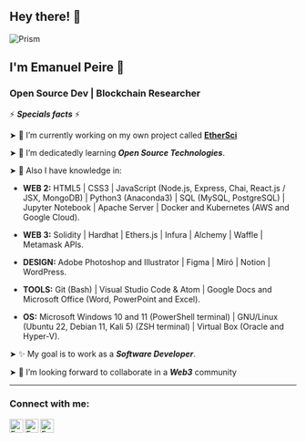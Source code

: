 ## Hey there! 👋

![Prism](https://user-images.githubusercontent.com/63935846/193309296-45cdd09d-e301-456c-8141-45f2761c894e.png)

## I'm Emanuel Peire 🧑
### Open Source Dev | Blockchain Researcher

⚡ ***Specials facts*** ⚡

➤ 🔭 I’m currently working on my own project called <a href="https://linktr.ee/EtherSci">**EtherSci**</a>

➤ 🌱 I’m dedicatedly learning ***Open Source Technologies***.

➤ 🧠 Also I have knowledge in:

- **WEB 2:** HTML5 | CSS3 | JavaScript (Node.js, Express, Chai, React.js / JSX, MongoDB) | Python3 (Anaconda3) | SQL (MySQL, PostgreSQL) | Jupyter Notebook | Apache Server | Docker and Kubernetes (AWS and Google Cloud).

- **WEB 3:** Solidity | Hardhat | Ethers.js | Infura | Alchemy | Waffle | Metamask APIs.

- **DESIGN:** Adobe Photoshop and Illustrator | Figma | Miró | Notion | WordPress.

- **TOOLS:** Git (Bash) | Visual Studio Code & Atom | Google Docs and Microsoft Office (Word, PowerPoint and Excel).

- **OS:** Microsoft Windows 10 and 11 (PowerShell terminal) | GNU/Linux (Ubuntu 22, Debian 11, Kali 5) (ZSH terminal) | Virtual Box (Oracle and Hyper-V).

➤ ✨ My goal is to work as a ***Software Developer***.

➤ 👯 I’m looking forward to collaborate in a ***Web3*** community

---
### Connect with me:

<a href="https://www.linkedin.com/in/emanuelpeire/">
<img align="left" alt="Emanuel Peire LinkedIN" width="24px" src="https://icongr.am/fontawesome/linkedin.svg?size=128&color=70c8ff" />
</a>
<a href="https://www.twitter.com/emapeire/">
<img align="left" alt="Emanuel Peire Twitter" width="24px" src="https://icongr.am/fontawesome/twitter.svg?size=128&color=70c8ff" />
</a>
<a href="https://www.instagram.com/emapeire.eth/">
<img align="left" alt="Emanuel Peire Instagram" width="24px" src="https://icongr.am/fontawesome/instagram.svg?size=128&color=70c8ff" />
</a>
<br/>

<!--
<hr/>

### Stats!

![emapeire's github stats](https://github-readme-stats.vercel.app/api?username=emapeire&show_icons=true&hide_border=true)
-->
